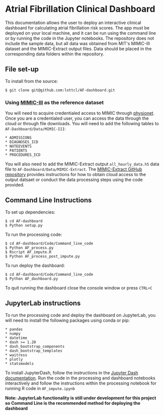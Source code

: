 # Atrial Fibrillation Clinical Dashboard

This documentation allows the user to deploy an interactive clinical dashboard for calculating atrial fibrillation risk scores. The app must be deployed on your local machine, and it can be run using the command line or by running the code in the Jupyter notebooks. The repository does not include the sample data, but all data was obtained from MIT's MIMIC-III dataset and the MIMIC-Extract output files. Data should be placed in the corresponding data folders within the repository.

## File set-up

To install from the source:

    $ git clone git@github.com:lottcl/AF-dashboard.git

### Using [MIMIC-III](https://mimic.mit.edu/docs/iii/) as the reference dataset

You will need to acquire credentialed access to MIMIC through [physionet](https://mimic.physionet.org/gettingstarted/cloud/). Once you are a credentialed user, you can access the data through the cloud or through file downloads. You will need to add the following tables to `AF-Dashboard/Data/MIMIC-III`:

    * ADMISSIONS
    * DIAGNOSES_ICD
    * NOTEEVENTS
    * PATIENTS
    * PROCEDURES_ICD

You will also need to add the MIMIC-Extract output `all_hourly_data.h5` data file to `AF-Dashboard/Data/MIMIC-Extract`. The [MIMIC-Extract GitHub repository](https://github.com/MLforHealth/MIMIC_Extract) provides instructions for how to obtain cloud access to the output datsaet or conduct the data processing steps using the code provided.

## Command Line Instructions

To set up dependencies:

    $ cd AF-dashboard
    $ Python setup.py

To run the processing code:

    $ cd AF-dashboard/Code/Command_line_code
    $ Python AF_process.py
    $ Rscript AF_impute.R
    $ Python AF_process_post_impute.py

To run deploy the dashboard:

    $ cd AF-dashboard/Code/Command_line_code
    $ Python AF_dashboard.py

To quit running the dashboard close the console window or press `CTRL+C`


## JupyterLab instructions

To run the processing code and deploy the dashboard on JupyterLab, you will need to install the following packages using conda or pip:

    * pandas
    * numpy
    * datetime
    * dash >= 1.20
    * dash_bootstrap_components
    * dash_bootstrap_templates
    * waitress
    * plotly
    * statsmodels

To install JupyterDash, follow the instructions in the [Jupyter Dash documentation](https://github.com/plotly/jupyter-dash). Run the code in the processing and dashboard notebooks interactively and follow the instructions within the processing notebook for running R code in `AF_impute.ipynb`

**Note: JupyterLab functionality is still under development for this project so Command Line is the recommended method for deploying the dashboard**

